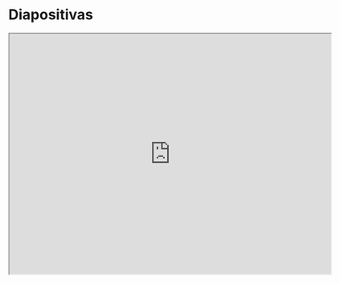 # Diapositivas

<iframe src="https://drive.google.com/file/d/1Z6SO0IkohZuYyF9Ez492qc-SzB3rnrLK/view?usp=drive_link" width="640" height="480" allow="autoplay"></iframe>
